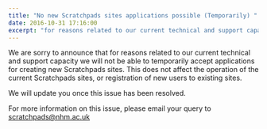 ```yaml
---
title: "No new Scratchpads sites applications possible (Temporarily) "
date: 2016-10-31 17:16:00
excerpt: "for reasons related to our current technical and support capacity we will not be able to temporarily accept applications for creating new Scratchpads sites."
---
```


We are sorry to announce that for reasons related to our current technical and support capacity we will not be able to temporarily accept applications for creating new Scratchpads sites. This does not affect the operation of the current Scratchpads sites, or registration of new users to existing sites.

We will update you once this issue has been resolved.

For more information on this issue, please email your query to scratchpads@nhm.ac.uk

